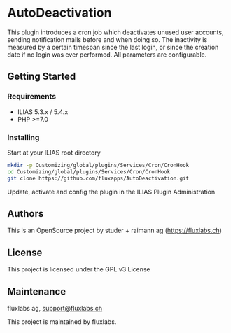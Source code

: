 # AutoDeactivation

This plugin introduces a cron job which deactivates unused user accounts, sending notification mails before and when doing so. The inactivity is measured by a certain timespan since the last login, or since the creation date if no login was ever performed. All parameters are configurable.

## Getting Started

### Requirements

* ILIAS 5.3.x / 5.4.x
* PHP >=7.0

### Installing

Start at your ILIAS root directory
```bash
mkdir -p Customizing/global/plugins/Services/Cron/CronHook
cd Customizing/global/plugins/Services/Cron/CronHook
git clone https://github.com/fluxapps/AutoDeactivation.git
```
Update, activate and config the plugin in the ILIAS Plugin Administration

## Authors

This is an OpenSource project by studer + raimann ag (https://fluxlabs.ch)

## License

This project is licensed under the GPL v3 License 

## Maintenance
fluxlabs ag, support@fluxlabs.ch

This project is maintained by fluxlabs. 
